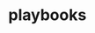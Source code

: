 <!-- generated by markdown-notes-tree -->

# playbooks

<!-- optional markdown-notes-tree directory description starts here -->

<!-- optional markdown-notes-tree directory description ends here -->


